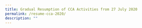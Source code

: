 ```yaml
---
title: Gradual Resumption of CCA Activities from 27 July 2020
permalink: /resume-cca-2020/
description: ""
---
```

